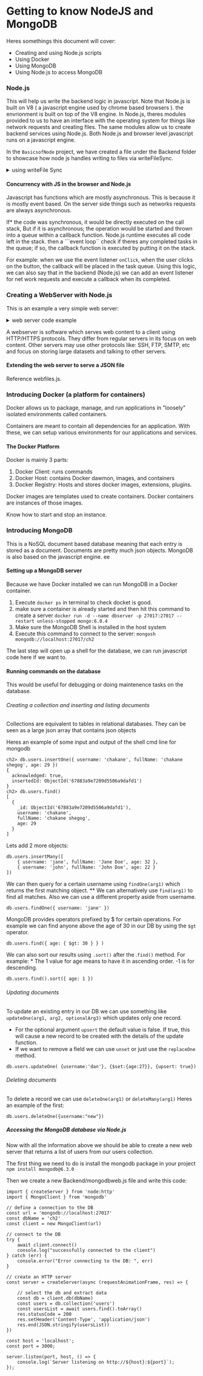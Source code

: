 # Getting to know NodeJS and MongoDB

Heres somethings this document will cover:
<ul>
    <li>Creating and using Node.js scripts</li>
    <li>Using Docker</li>
    <li>Using MongoDB</li>
    <li>Using Node.js to access MongoDB</li>
</ul>

### Node.js
This will help us write the backend logic in javascript. Note that Node.js is built on V8 ( a javascript engine used by chrome based browsers ). the envrionment is built on top of the V8 engine. In Node.js, theres modules provided to us to have an interface with the operating system for things like network requests and creating files. The same modules allow us to create backend services using Node.js. Both Node.js and browser level javascript runs on a javascript engine. 

In the ```BasicsofNode``` <a src="nodejsbasics/src/Backend/files.js" >project</a>, we have created a file under the Backend folder to showcase how node js handles writing to files via writeFileSync.

<details>
<summary>using writeFile Sync</summary>

```files.js```
```.js
// using Node.js to handle files on our local machine via: node.fs (filesystem) module.
// we can use this functionality to read and write files  or even use files as a simple database.


// this imports two functions needed for our purpose
import { writeFileSync, readFileSync } from 'node:fs';

// create an array of mock data
const users = [{name: 'Chakane Shegog', email: 'chakanezshegog@gmail.com'}];

// convert mock data to a string
const usersJson = JSON.stringify(users);

// save the JSON string to a file via writeFileSync
// the function takes 2 arguments: (1) the filename, (2) the string to be written in the file
writeFileSync('Backend/users.json', usersJson);

// after writing to the file we will read from it
const readUsersJson = readFileSync('Backend/users.json');
const readUsers = JSON.parse(readUsersJson);

// log the parsed array
console.log(readUsers);
```
</details>

#### Concurrency with JS in the browser and Node.js

Javascript has functions which are mostly asynchronous. This is because it is mostly event based. On the server side things such as networks requests are always asynchronous. 

If* the code was synchronous, it would be directly executed on the call stack, But if it is asynchronous; the operation would be started and thrown into a queue within a callback function. Node.js runtime executes all code left in the stack. then a ```event loop`` check if theres any completed tasks in the queue; if so, the callback function is executed by putting it on the stack. 

For example: when we use the event listener ```onClick```, when the user clicks on the button, the callback will be placed in the task queue. Using this logic, we can also say that in the backend (Node.js) we can add an event listener for net work requests and execute a callback when its completed. 

### Creating a WebServer with Node.js
 This is an example a very simple web server:

<details>
<summary>web server code example</summary>

```.js
import { createServer } from 'node:http';
const server = createServer((req, res) => {
    
    res.statusCode = 200;
    res.setHeader('Content-Type', 'text/plain');
    res.end('Hello HTTP world!');
});

const host = 'localhost';
const port = 3000;

server.listen(port, host, () => {
    console.log(`Server listening on http://${host}:${port}`);
});

```
</details>

A webserver is software which serves web content to a client using HTTP/HTTPS protocols. They differ from regular servers in its focus on web content. Other servers may use other protocols like: SSH, FTP, SMTP, etc and focus on storing large datasets and talking to other servers.

#### Extending the web server to serve a JSON file
Reference webfiles.js.


### Introducing Docker (a platform for containers)
Docker allows us to package, manage, and run applications in "loosely" isolated environments called containers.

Containers are meant to contain all dependencies for an application. With these, we can setup various environments for our applications and services. 

#### The Docker Platform
Docker is mainly 3 parts:
1. Docker Client: runs commands
2. Docker Host: contains Docker dawmon, images, and containers
3. Docker Registry: Hosts and stores docker images, extensions, plugins.

Docker images are templates used to create containers. 
Docker containers are instances of those images. 

Know how to start and stop an instance. 


### Introducing MongoDB
This is a NoSQL document based database meaning that each entry is stored as a document. Documents are pretty much json objects. MongoDB is also based on the javascript engine. ee

#### Setting up a MongoDB server
Because we have Docker installed we can run MongoDB in a Docker container. 

1. Execute ```docker ps``` in terminal to check docket is good. 
2. make sure a container is already started and then hit this command to create a server ```docker run -d --name dbserver -p 27017:27017 --restart unless-stopped mongo:6.0.4```
3. Make sure the MongoDB Shell is installed in the host system
4. Execute this command to connect to the server: ```mongosh mongodb://localhost:27017/ch2```

The last step will open up a shell for the database, we can run javascript code here if we want to. 

#### Running commands on the database
This would be useful for debugging or doing maintenence tasks on the database. 

###### Creating a collection and inserting and listing documents
Collections are equivalent to tables in relational databases. They can be seen as a large json array that contains json objects

Heres an example of some input and output of the shell cmd line for mongodb

```
ch2> db.users.insertOne({ username: 'chakane', fullName: 'chakane shegog', age: 29 })
{
  acknowledged: true,
  insertedId: ObjectId('67883a9e7209d5506a9dafd1')
}
ch2> db.users.find()
[
  {
    _id: ObjectId('67883a9e7209d5506a9dafd1'),
    username: 'chakane',
    fullName: 'chakane shegog',
    age: 29
  }
]
```

Lets add 2 more objects:

```
db.users.insertMany([
    { username: 'jane', fullName: 'Jane Doe', age: 32 },
    { username: 'john', fullName: 'John Doe', age: 22 }
])
```

We can then query for a certain username using ```findOne(arg1)``` which returns the first matching object. ** We can alternatively use ```find(arg1)``` to find all matches. Also we can use a different property aside from username.

```
db.users.findOne({ username: 'jane' })
```

MongoDB provides operators prefixed by $ for certain operations. For example we can find anyone above the age of 30 in our DB by using the ```$gt``` operator.

```
db.users.find({ age: { $gt: 30 } } )
```

We can also sort our results using ```.sort()``` after the .```find()``` method. For example: * The 1 value for age means to have it in ascending order. -1 is for descending.

```
db.users.find().sort({ age: 1 })
```

###### Updating documents
To update an existing entry in our DB we can use something like ```updateOne(arg1, arg2, optionalArg3)``` which updates only one record. 

* For the optional argument ```upsert``` the default value is false. If true, this will cause a new record to be created with the details of the update function. 
* If we want to remove a field we can use ```unset``` or just use the ```replaceOne``` method.

```
db.users.updateOne( {username:'dan'}, {$set:{age:27}}, {upsert: true})
```

###### Deleting documents
To delete a record we can use ```deleteOne(arg1)``` or ```deleteMany(arg1)``` Heres an example of the first:

```
db.users.deleteOne({username:"new"})
```

##### Accessing the MongoDB database via Node.js
Now with all the information above we should be able to create a new web server that returns a list of users from our users collection. 

The first thing we need to do is install the mongodb package in your project
```npm install mongodb@6.3.0```

Then we create a new Backend/mongodbweb.js file and write this code:

```
import { createServer } from 'node:http'
import { MongoClient } from 'mongodb'

// define a connection to the DB
const url = 'mongodb://localhost:27017'
const dbName = 'ch2'
const client = new MongoClient(url)

// connect to the DB
try {
    await client.connect()
    console.log("successfully connected to the client")
} catch (err) {
    console.error("Error connecting to the DB: ", err)
}

// create an HTTP server
const server = createServer(async (requestAnimationFrame, res) => {

    // select the db and extract data
    const db = client.db(dbName)
    const users = db.collection('users')
    const usersList = await users.find().toArray()
    res.statusCode = 200
    res.setHeader('Content-Type', 'application/json')
    res.end(JSON.stringify(usersList))
})

const host = 'localhost';
const port = 3000;

server.listen(port, host, () => {
    console.log(`Server listening on http://${host}:${port}`);
});
```